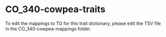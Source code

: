 # CO_340-cowpea-traits
To edit the mappings to TO for this trait dictionary, please edit the TSV file in the CO_340-cowpea-mappings folder. 
